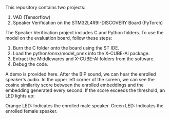 This repository contains two projects:

1. VAD (Tensorflow)
2. Speaker Verification on the STM32L4R9I-DISCOVERY Board (PyTorch)

The Speaker Verification project includes C and Python folders.
To use the model on the evaluation board, follow these steps:

1. Burn the C folder onto the board using the ST IDE.
2. Load the python/onnx/model_onnx into the X-CUBE-AI package.
3. Extract the Middlewares and X-CUBE-AI folders from the software.
4. Debug the code.

A demo is provided here.
After the BIP sound, we can hear the enrolled speaker's audio.
In the upper left corner of the screen, we can see the cosine similarity score between the enrolled embeddings and the embedding generated every second.
If the score exceeds the threshold, an LED lights up:

Orange LED: Indicates the enrolled male speaker.
Green LED: Indicates the enrolled female speaker.

